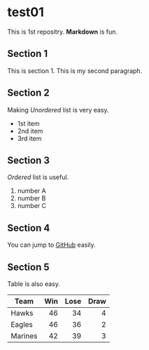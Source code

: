 # test01
 
 This is 1st repositry.
 **Markdown** is fun.


## Section 1
This is section 1.
This is my second paragraph.

## Section 2
Making *Unordered* list is very easy.

- 1st item
- 2nd item
- 3rd item

## Section 3
*Ordered* list is useful.

1. number A
1. number B
1. number C

## Section 4

You can jump to [GitHub](https://github.com) easily.

## Section 5

Table is also easy.

|Team | Win | Lose | Draw |
|-----|-----:|------:|------:|
|Hawks| 46| 34| 4|
|Eagles| 46| 36| 2|
|Marines| 42| 39| 3|
